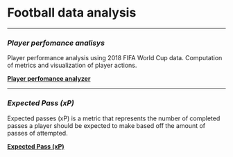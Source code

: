 # **Football data analysis**
_________________

### ***Player perfomance analisys***
Player performance analysis using 2018 FIFA World Cup data. Computation of metrics and visualization of player actions.

[**Player perfomance analyzer**](https://github.com/MargaritaArunova/FootballDataAnalysis/tree/main/Player%20performance%20analyzer/)
__________________

### ***Expected Pass (xP)***
Expected passes (xP) is a metric that represents the number of completed passes a player should be expected to make based off the amount of passes of attempted. 

[**Expected Pass (xP)**](https://github.com/MargaritaArunova/FootballDataAnalysis/tree/main/Expected%20Pass%20(xP))
